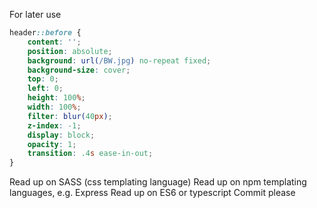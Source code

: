 For later use
```css
header::before {
	content: '';
	position: absolute;
	background: url(/BW.jpg) no-repeat fixed;
	background-size: cover;	
	top: 0;
	left: 0;
	height: 100%;
	width: 100%;
	filter: blur(40px);
	z-index: -1;
	display: block;
	opacity: 1;
	transition: .4s ease-in-out;
}
```

Read up on SASS (css templating language)
Read up on npm templating languages, e.g. Express
Read up on ES6 or typescript
Commit please